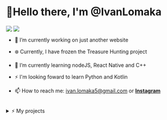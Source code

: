 # 👋Hello there, I'm @IvanLomaka


<img align="center" src="https://github-readme-stats.vercel.app/api?username=IvanLomaka&theme=graywhite&show_icons=true&count_private=true&border_color=000000" />

<img align="center" src="https://github-readme-stats.vercel.app/api/top-langs/?username=IvanLomaka&langs_count=8&theme=graywhite&layout=compact&border_color=000000" />

<br/>

- 🔭 I’m currently working on just another website
- :snowflake: Currently, I have frozen the Treasure Hunting project
- 🌱 I’m currently learning nodeJS, React Native and C++
- ⚡ I'm looking foward to learn Python and Kotlin

- 📫 How to reach me: ivan.lomaka5@gmail.com or [**Instagram**](https://www.instagram.com/ivan__lomaka/)
<br/>
<details>
  <summary>⚡ My projects</summary>
    <br/>
    <ul>
        <li><a href='https://scacchi.glitch.me/'/><b>:star: Chess Online<b/>
        <li><a href='http://lomakaivan.altervista.org/'/><b>:dizzy: My first site<b/>
        <li><a href='https://www.youtube.com/watch?v=dQw4w9WgXcQ'/><b>:neckbeard: Tic-Tac-Toe mobile app<b/>
</details>

<!--
**IvanLomaka/IvanLomaka** is a ✨ _special_ ✨ repository because its `README.md` (this file) appears on your GitHub profile.

Here are some ideas to get you started:

- 🔭 I’m currently working on ...
- 🌱 I’m currently learning ...
- 👯 I’m looking to collaborate on ...
- 🤔 I’m looking for help with ...
- 💬 Ask me about ...
- 📫 How to reach me: ...
- 😄 Pronouns: ...
- ⚡ Fun fact: ...
-->
